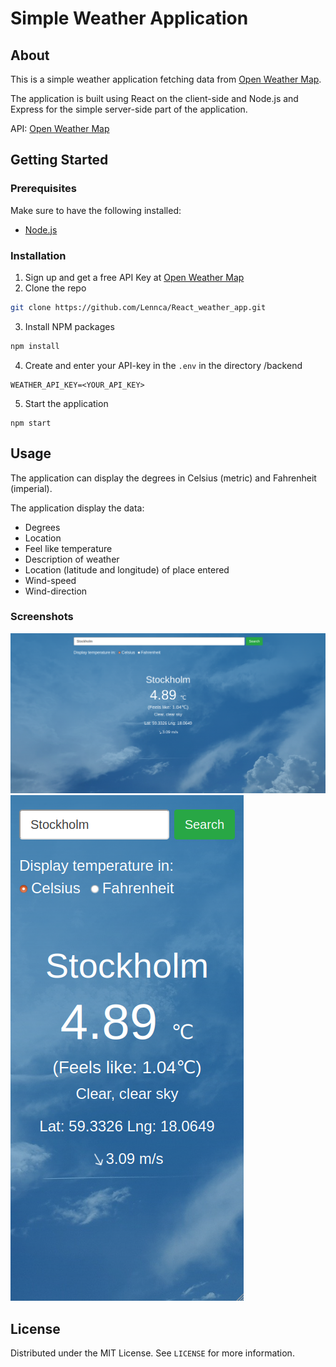 # Simple Weather Application

## About
This is a simple weather application fetching data from [Open Weather Map](https://openweathermap.org/).

The application is built using React on the client-side and Node.js and Express for the simple server-side part of the application.

API: [Open Weather Map](https://openweathermap.org/)

<!-- GETTING STARTED -->
## Getting Started

### Prerequisites

Make sure to have the following installed:

* [Node.js](https://nodejs.org/en/)

### Installation

1. Sign up and get a free API Key at [Open Weather Map](https://openweathermap.org/)
2. Clone the repo
  ```sh
  git clone https://github.com/Lennca/React_weather_app.git
  ```
3. Install NPM packages
  ```sh
  npm install
  ```
4. Create and enter your API-key in the `.env` in the directory /backend
  ```JS
  WEATHER_API_KEY=<YOUR_API_KEY>
  ```
5. Start the application
  ```JS
  npm start
  ```

## Usage

The application can display the degrees in Celsius (metric) and Fahrenheit (imperial).

The application display the data:
* Degrees
* Location
* Feel like temperature
* Description of weather
* Location (latitude and longitude) of place entered
* Wind-speed
* Wind-direction


### Screenshots

![Screenshot of demo app in desktop-view](./readme_desktop.png)
![Screenshot of demo app in mobile-view](./readme_mobile.png)

## License
Distributed under the MIT License. See `LICENSE` for more information.
